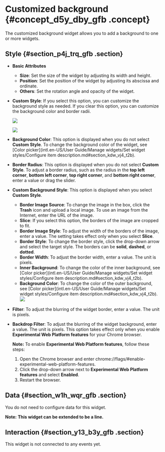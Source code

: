 # Customized background {#concept_d5y_dby_gfb .concept}

The customized background widget allows you to add a background to one or more widgets.

## Style {#section_p4j_trq_gfb .section}

-   **Basic Attributes**

    -   **Size**: Set the size of the widget by adjusting its width and height.
    -   **Position**: Set the position of the widget by adjusting its abscissa and ordinate.
    -   **Others**: Set the rotation angle and opacity of the widget.
-   **Custom Style**: If you select this option, you can customize the background style as needed. If you clear this option, you can customize the background color and border radii.

    ![](http://static-aliyun-doc.oss-cn-hangzhou.aliyuncs.com/assets/img/21845/155808218812938_en-US.png)

    ![](http://static-aliyun-doc.oss-cn-hangzhou.aliyuncs.com/assets/img/21845/155808218812939_en-US.png)

-   **Background Color**: This option is displayed when you do not select **Custom Style**. To change the background color of the widget, see [Color picker](intl.en-US/User Guide/Manage widgets/Set widget styles/Configure item description.md#section_kdw_vj4_t2b).
-   **Border Radius**: This option is displayed when you do not select **Custom Style**. To adjust a border radius, such as the radius in the **top left corner**, **bottom left corner**, **top right corner**, and **bottom right corner**, enter a value or drag the slider.
-   **Custom Background Style**: This option is displayed when you select **Custom Style**.

    -   **Border Image Source**: To change the image in the box, click the **Trash** icon and upload a local image. To use an image from the Internet, enter the URL of the image.
    -   **Slice**: If you select this option, the borders of the image are cropped to fit.
    -   **Border Image Style**: To adjust the width of the borders of the image, enter a value. The setting takes effect only when you select **Slice**.
    -   **Border Style**: To change the border style, click the drop-down arrow and select the target style. The borders can be **solid**, **dashed**, or **dotted**.
    -   **Border Width**: To adjust the border width, enter a value. The unit is pixels.
    -   **Inner Background**: To change the color of the inner background, see [Color picker](intl.en-US/User Guide/Manage widgets/Set widget styles/Configure item description.md#section_kdw_vj4_t2b).
    -   **Background Color**: To change the color of the outer background, see [Color picker](intl.en-US/User Guide/Manage widgets/Set widget styles/Configure item description.md#section_kdw_vj4_t2b).
    ![](http://static-aliyun-doc.oss-cn-hangzhou.aliyuncs.com/assets/img/21845/155808218812996_en-US.png)

-   **Filter**: To adjust the blurring of the widget border, enter a value. The unit is pixels.
-   **Backdrop Filter**: To adjust the blurring of the widget background, enter a value. The unit is pixels. This option takes effect only when you enable **Experimental Web Platform features** for your Chrome browser.

    **Note:** To enable **Experimental Web Platform features**, follow these steps:

    1.  Open the Chrome browser and enter chrome://flags/\#enable-experimental-web-platform-features.
    2.  Click the drop-down arrow next to **Experimental Web Platform features** and select **Enabled**.
    3.  Restart the browser.

## Data {#section_w1h_wqr_gfb .section}

You do not need to configure data for this widget.

**Note:** **This widget can be extended to be a line.**

## Interaction {#section_y13_b3y_gfb .section}

This widget is not connected to any events yet.

